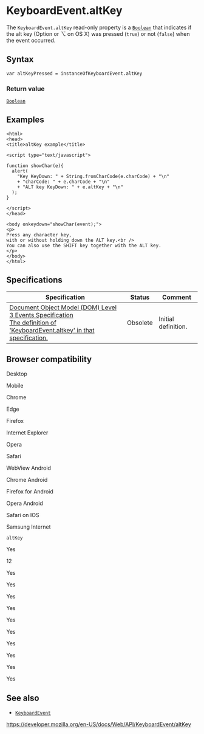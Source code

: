 # KeyboardEvent.altKey

The `KeyboardEvent.altKey` read-only property is a [`Boolean`](https://developer.mozilla.org/en-US/docs/Web/JavaScript/Reference/Global_Objects/Boolean) that indicates if the alt key (Option or ⌥ on OS X) was pressed (`true`) or not (`false`) when the event occurred.

## Syntax

    var altKeyPressed = instanceOfKeyboardEvent.altKey

### Return value

[`Boolean`](https://developer.mozilla.org/en-US/docs/Web/JavaScript/Reference/Global_Objects/Boolean)

## Examples

    <html>
    <head>
    <title>altKey example</title>

    <script type="text/javascript">

    function showChar(e){
      alert(
        "Key KeyDown: " + String.fromCharCode(e.charCode) + "\n"
        + "charCode: " + e.charCode + "\n"
        + "ALT key KeyDown: " + e.altKey + "\n"
      );
    }

    </script>
    </head>

    <body onkeydown="showChar(event);">
    <p>
    Press any character key,
    with or without holding down the ALT key.<br />
    You can also use the SHIFT key together with the ALT key.
    </p>
    </body>
    </html>

## Specifications

<table><thead><tr class="header"><th>Specification</th><th>Status</th><th>Comment</th></tr></thead><tbody><tr class="odd"><td><a href="https://www.w3.org/TR/2014/WD-DOM-Level-3-Events-20140925/#widl-KeyboardEvent-altKey">Document Object Model (DOM) Level 3 Events Specification<br />
<span class="small">The definition of 'KeyboardEvent.altkey' in that specification.</span></a></td><td><span class="spec-obsolete">Obsolete</span></td><td>Initial definition.</td></tr></tbody></table>

## Browser compatibility

Desktop

Mobile

Chrome

Edge

Firefox

Internet Explorer

Opera

Safari

WebView Android

Chrome Android

Firefox for Android

Opera Android

Safari on IOS

Samsung Internet

`altKey`

Yes

12

Yes

Yes

Yes

Yes

Yes

Yes

Yes

Yes

Yes

Yes

## See also

- [`KeyboardEvent`](../keyboardevent)

<a href="https://developer.mozilla.org/en-US/docs/Web/API/KeyboardEvent/altKey" class="_attribution-link">https://developer.mozilla.org/en-US/docs/Web/API/KeyboardEvent/altKey</a>

